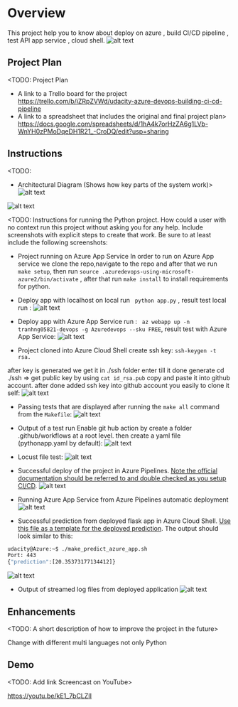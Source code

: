 # Overview

This project help you to know about deploy on azure , build CI/CD pipeline , test API app service , cloud shell.
 ![alt text][Badge]

## Project Plan
<TODO: Project Plan

* A link to a Trello board for the project
https://trello.com/b/iZRpZVWd/udacity-azure-devops-building-ci-cd-pipeline
* A link to a spreadsheet that includes the original and final project plan>
https://docs.google.com/spreadsheets/d/1hA4k7orHzZA6g1LVb-WnYH0zPMoDqeDH1R21_-CroDQ/edit?usp=sharing


## Instructions

<TODO:  
* Architectural Diagram (Shows how key parts of the system work)>
![alt text](screenshots/image.png)

![alt text](<screenshots/image copy.png>)

<TODO:  Instructions for running the Python project.  How could a user with no context run this project without asking you for any help.  Include screenshots with explicit steps to create that work. Be sure to at least include the following screenshots:

* Project running on Azure App Service
In order to run on Azure App service we clone the repo,navigate to the repo and after that we run `make setup`, then run 
`source .azuredevops-using-microsoft-azure2/bin/activate` , after that run `make install` to install requirements for python.

- Deploy app with localhost on local run ` python app.py` , result test local run :
![alt text](screenshots/PredLocal.png)

- Deploy app with Azure App Service  run : ` az webapp up -n tranhng05821-devops -g Azuredevops --sku FREE`, result test with Azure App Service:
![alt text](screenshots/Predictaz-web.png)


* Project cloned into Azure Cloud Shell
create ssh key: 
`ssh-keygen -t rsa.`

after key is generated we get it in ./ssh folder 
 enter till it done generate
cd ./ssh => get public key by using `cat id_rsa.pub`
copy and paste it into github account.
after done added ssh key into github account 
you easily to clone it self:
![alt text](screenshots/gitclone.png)

* Passing tests that are displayed after running the `make all` command from the `Makefile`:
![alt text](screenshots/makeall.png)

* Output of a test run
Enable git hub action by create a folder .github/workflows at a root level. then create a yaml file (pythonapp.yaml by default):
![alt text](screenshots/GHaction.png)

- Locust file test:
![alt text](screenshots/locust.png)

* Successful deploy of the project in Azure Pipelines.  [Note the official documentation should be referred to and double checked as you setup CI/CD](https://docs.microsoft.com/en-us/azure/devops/pipelines/ecosystems/python-webapp?view=azure-devops).
![alt text](<screenshots/image copy 2.png>)

* Running Azure App Service from Azure Pipelines automatic deployment
![alt text](screenshots/Pipeline.png)
* Successful prediction from deployed flask app in Azure Cloud Shell.  [Use this file as a template for the deployed prediction](https://github.com/udacity/nd082-Azure-Cloud-DevOps-Starter-Code/blob/master/C2-AgileDevelopmentwithAzure/project/starter_files/flask-sklearn/make_predict_azure_app.sh).
The output should look similar to this:


```bash
udacity@Azure:~$ ./make_predict_azure_app.sh
Port: 443
{"prediction":[20.35373177134412]}
```
![alt text](screenshots/Predictaz-web.png)
* Output of streamed log files from deployed application
![alt text](<screenshots/image copy 3.png>)
> 

## Enhancements

<TODO: A short description of how to improve the project in the future>

Change with different multi languages not only Python

## Demo 

<TODO: Add link Screencast on YouTube>

https://youtu.be/kE1_7bCLZII

[Badge]: https://github.com/tranhnguyen058/azuredevops-using-microsoft-azure2/actions/workflows/pythonapp.yaml/badge.svg
